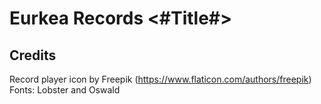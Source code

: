 # Eurkea Records  <#Title#>

## Credits
Record player icon by Freepik (https://www.flaticon.com/authors/freepik)
Fonts: Lobster and Oswald 
